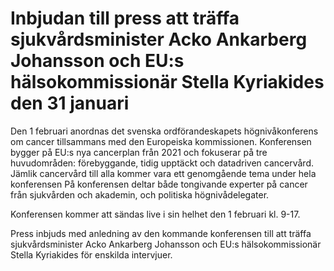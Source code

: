 # Inbjudan till press att träffa sjukvårdsminister Acko Ankarberg Johansson och EU:s hälsokommissionär Stella Kyriakides den 31 januari

Den 1 februari anordnas det svenska ordförandeskapets högnivåkonferens om cancer tillsammans med den Europeiska kommissionen. Konferensen bygger på EU:s nya cancerplan från 2021 och fokuserar på tre huvudområden: förebyggande, tidig upptäckt och datadriven cancervård. Jämlik cancervård till alla kommer vara ett genomgående tema under hela konferensen På konferensen deltar både tongivande experter på cancer från sjukvården och akademin, och politiska högnivådelegater.

Konferensen kommer att sändas live i sin helhet den 1 februari kl. 9\-17\.

Press inbjuds med anledning av den kommande konferensen till att träffa sjukvårdsminister Acko Ankarberg Johansson och EU:s hälsokommissionär Stella Kyriakides för enskilda intervjuer.

